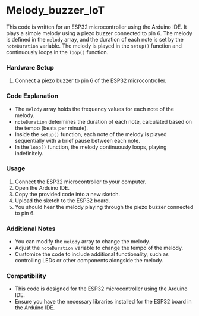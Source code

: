 # Melody_buzzer_IoT

This code is written for an ESP32 microcontroller using the Arduino IDE. It plays a simple melody using a piezo buzzer connected to pin 6. The melody is defined in the `melody` array, and the duration of each note is set by the `noteDuration` variable. The melody is played in the `setup()` function and continuously loops in the `loop()` function.

### Hardware Setup
1. Connect a piezo buzzer to pin 6 of the ESP32 microcontroller.

### Code Explanation
- The `melody` array holds the frequency values for each note of the melody.
- `noteDuration` determines the duration of each note, calculated based on the tempo (beats per minute).
- Inside the `setup()` function, each note of the melody is played sequentially with a brief pause between each note.
- In the `loop()` function, the melody continuously loops, playing indefinitely.

### Usage
1. Connect the ESP32 microcontroller to your computer.
2. Open the Arduino IDE.
3. Copy the provided code into a new sketch.
4. Upload the sketch to the ESP32 board.
5. You should hear the melody playing through the piezo buzzer connected to pin 6.

### Additional Notes
- You can modify the `melody` array to change the melody.
- Adjust the `noteDuration` variable to change the tempo of the melody.
- Customize the code to include additional functionality, such as controlling LEDs or other components alongside the melody.

### Compatibility
- This code is designed for the ESP32 microcontroller using the Arduino IDE.
- Ensure you have the necessary libraries installed for the ESP32 board in the Arduino IDE.



